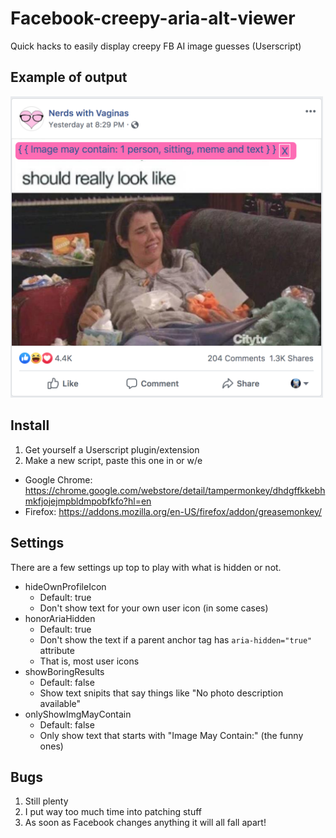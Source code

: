 # Facebook-creepy-aria-alt-viewer
Quick hacks to easily display creepy FB AI image guesses (Userscript)

## Example of output
<img src="https://github.com/Data-ptr/Facebook-creepy-aria-alt-viewer/blob/master/Screen%20Shot%202019-07-03%20at%2010.47.36%20PM.png?raw=true" alt="It knows what memes are..." width="500px"/>

## Install
1. Get yourself a Userscript plugin/extension
1. Make a new script, paste this one in or w/e

* Google Chrome: https://chrome.google.com/webstore/detail/tampermonkey/dhdgffkkebhmkfjojejmpbldmpobfkfo?hl=en
* Firefox: https://addons.mozilla.org/en-US/firefox/addon/greasemonkey/

## Settings
There are a few settings up top to play with what is hidden or not.

* hideOwnProfileIcon
  - Default: true
  - Don't show text for your own user icon (in some cases)
* honorAriaHidden
  - Default: true
  - Don't show the text if a parent anchor tag has `aria-hidden="true"` attribute
  - That is, most user icons
* showBoringResults
  - Default: false
  - Show text snipits that say things like "No photo description available"
* onlyShowImgMayContain
  - Default: false
  - Only show text that starts with "Image May Contain:" (the funny ones)

## Bugs
1. Still plenty
1. I put way too much time into patching stuff
1. As soon as Facebook changes anything it will all fall apart!
